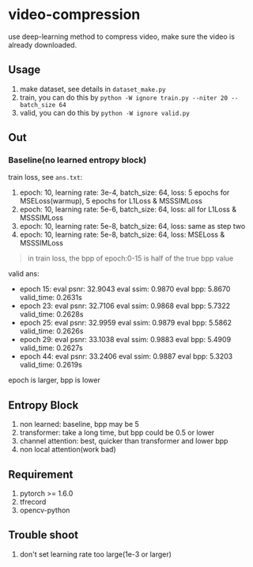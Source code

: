 # video-compression

use deep-learning method to compress video, make sure the video is already downloaded.

## Usage

1. make dataset, see details in `dataset_make.py`
2. train, you can do this by `python -W ignore train.py --niter 20 --batch_size 64`
3. valid, you can do this by `python -W ignore valid.py`

## Out

### Baseline(no learned entropy block)

train loss, see `ans.txt`: 

1. epoch: 10, learning rate: 3e-4, batch_size: 64, loss: 5 epochs for MSELoss(warmup), 5 epochs for L1Loss & MSSSIMLoss
2. epoch: 10, learning rate: 5e-6, batch_size: 64, loss: all for L1Loss & MSSSIMLoss
3. epoch: 10, learning rate: 5e-8, batch_size: 64, loss: same as step two
4. epoch: 10, learning rate: 5e-8, batch_size: 64, loss: MSELoss & MSSSIMLoss

>  in train loss, the bpp of epoch:0-15 is half of the true bpp value

valid ans:

- epoch 15: eval psnr: 32.9043 eval ssim: 0.9870 eval bpp: 5.8670 valid_time: 0.2631s
- epoch 23: eval psnr: 32.7106 eval ssim: 0.9868 eval bpp: 5.7322 valid_time: 0.2628s
- epoch 25: eval psnr: 32.9959 eval ssim: 0.9879 eval bpp: 5.5862 valid_time: 0.2626s
- epoch 29: eval psnr: 33.1038 eval ssim: 0.9883 eval bpp: 5.4909 valid_time: 0.2627s
- epoch 44: eval psnr: 33.2406 eval ssim: 0.9887 eval bpp: 5.3203 valid_time: 0.2619s

epoch is larger, bpp is lower

## Entropy Block

1. non learned: baseline, bpp may be 5
2. transformer: take a long time, but bpp could be 0.5 or lower
3. channel attention: best, quicker than transformer and lower bpp
4. non local attention(work bad)

## Requirement

1. pytorch >= 1.6.0
2. tfrecord
3. opencv-python

## Trouble shoot

1. don't set learning rate too large(1e-3 or larger)
